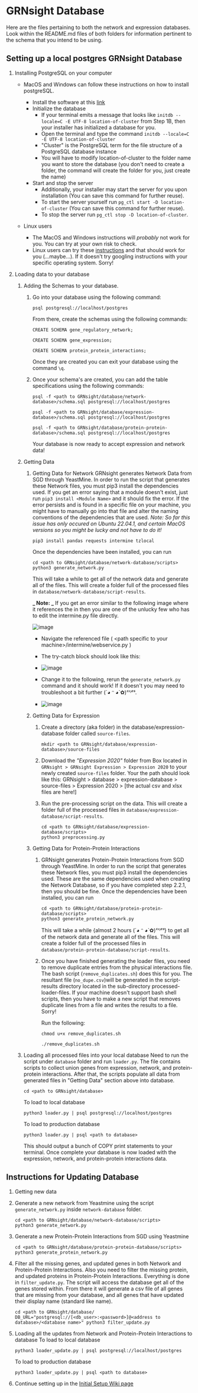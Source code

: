 # GRNsight Database

Here are the files pertaining to both the network and expression databases. Look within the README.md files of both folders for information pertinent to the schema that you intend to be using.

## Setting up a local postgres GRNsight Database

1. Installing PostgreSQL on your computer

    - MacOS and Windows can follow these instructions on how to install postgreSQL.

        - Install the software at this [link](https://www.postgresql.org/download/)
        - Initialize the database
            - If your terminal emits a message that looks like `initdb --locale=C -E UTF-8 location-of-cluster` from Step 1B, then your installer has initialized a database for you.
            - Open the terminal and type the command `initdb --locale=C -E UTF-8 location-of-cluster`
            - "Cluster" is the PostgreSQL term for the file structure of a PostgreSQL database instance
            - You will have to modify location-of-cluster to the folder name you want to store the database (you don't need to create a folder, the command will create the folder for you, just create the name)
        - Start and stop the server
            - Additionally, your installer may start the server for you upon installation (You can save this command for further reuse).
            - To start the server yourself run `pg_ctl start -D location-of-cluster` (You can save this command for further reuse).
            - To stop the server run `pg_ctl stop -D location-of-cluster`.

    - Linux users

        - The MacOS and Windows instructions will _probably_ not work for you. You can try at your own risk to check.
        - Linux users can try these [instructions](https://www.geeksforgeeks.org/install-postgresql-on-linux/) and that should work for you (...maybe...). If it doesn't try googling instructions with your specific operating system. Sorry!

2. Loading data to your database

    1. Adding the Schemas to your database.

        1. Go into your database using the following command:

            ```
            psql postgresql://localhost/postgres
            ```

            From there, create the schemas using the following commands:

            ```
            CREATE SCHEMA gene_regulatory_network;
            ```

            ```
            CREATE SCHEMA gene_expression;
            ```

            ```
            CREATE SCHEMA protein_protein_interactions;
            ```

            Once they are created you can exit your database using the command `\q`.

        2. Once your schema's are created, you can add the table specifications using the following commands:

            ```
            psql -f <path to GRNsight/database/network-database>/schema.sql postgresql://localhost/postgres
            ```

            ```
            psql -f <path to GRNsight/database/expression-database>/schema.sql postgresql://localhost/postgres
            ```

            ```
            psql -f <path to GRNsight/database/protein-protein-database>/schema.sql postgresql://localhost/postgres
            ```

            Your database is now ready to accept expression and network data!

    2. Getting Data

        1. Getting Data for Network
           GRNsight generates Network Data from SGD through YeastMine. In order to run the script that generates these Network files, you must pip3 install the dependencies used. If you get an error saying that a module doesn't exist, just run `pip3 install <Module Name>` and it should fix the error. If the error persists and is found in a specific file on your machine, you might have to manually go into that file and alter the naming conventions of the dependencies that are used. _Note: So far this issue has only occured on Ubuntu 22.04.1, and certain MacOS versions so you might be lucky and not have to do it!_

            ```
            pip3 install pandas requests intermine tzlocal
            ```

            Once the dependencies have been installed, you can run

            ```
            cd <path to GRNsight/database/network-database/scripts>
            python3 generate_network.py
            ```

            This will take a while to get all of the network data and generate all of the files. This will create a folder full of the processed files in `database/network-database/script-results`.

            **_ Note: _** If you get an error similar to the following image where it references the in then you are one of the unlucky few who has to edit the intermine.py file directly.

            ![image](https://user-images.githubusercontent.com/21343072/213089777-dfe772bc-deca-4df7-816f-72703db24d1e.png)

            - Navigate the referenced file ( \<path specific to your machine>/intermine/webservice.py )
            - The try-catch block should look like this:

            - ![image](https://user-images.githubusercontent.com/21343072/213094796-c48f54da-b76c-4266-81fb-6aaef24a36c9.png)
            - Change it to the following, rerun the `generate_network.py` command and it should work! If it doesn't you may need to troubleshoot a bit further (´◕ ᵔ ◕`✿)_ᶜʳᶦᵉˢ_.

            - ![image](https://user-images.githubusercontent.com/21343072/213094984-bff2deb3-d26b-4809-83d6-6a6615b6e3cf.png)

        2. Getting Data for Expression

            1. Create a directory (aka folder) in the database/expression-database folder called `source-files`.

                ```
                mkdir <path to GRNsight/database/expression-database>/source-files
                ```

            2. Download the _"Expression 2020"_ folder from Box located in `GRNsight > GRNsight Expression > Expression 2020` to your newly created `source-files` folder. Your the path should look like this: GRNsight > database > expression-database > source-files > Expression 2020 > [the actual csv and xlsx files are here!]
            3. Run the pre-processing script on the data. This will create a folder full of the processed files in `database/expression-database/script-results`.

                ```
                cd <path to GRNsight/database/expression-database/scripts>
                python3 preprocessing.py
                ```

        3. Getting Data for Protein-Protein Interactions

            1. GRNsight generates Protein-Protein Interactions from SGD through YeastMine. In order to run the script that generates these Network files, you must pip3 install the dependencies used. These are the same dependencies used when creating the Network Database, so if you have completed step 2.2.1, then you should be fine. Once the dependencies have been installed, you can run

                ```
                cd <path to GRNsight/database/protein-protein-database/scripts>
                python3 generate_protein_network.py
                ```

                This will take a while {almost 2 hours (´◕ ᵔ ◕\`✿)_ᶜʳᶦᵉˢ_} to get all of the network data and generate all of the files. This will create a folder full of the processed files in `database/protein-protein-database/script-results`.

            2. Once you have finished generating the loader files, you need to remove duplicate entries from the physical interactions file. The bash script (`remove_duplicates.sh`) does this for you. The resultant file (`no_dupe.csv`)will be generated in the script-results directory located in the sub-directory processed-loader-files. If your machine doesn't support bash shell scripts, then you have to make a new script that removes duplicate lines from a file and writes the results to a file. Sorry!

                Run the following:

                ```
                chmod u+x remove_duplicates.sh

                ./remove_duplicates.sh
                ```

    3. Loading all processed files into your local database
       Need to run the script under `database` folder and run `loader.py`. The file contains scripts to collect union genes from expression, network, and protein-protein interactions. After that, the scripts populate all data from generated files in "Getting Data" section above into database.

        ```
        cd <path to GRNsight/database>
        ```

        To load to local database

        ```
        python3 loader.py | psql postgresql://localhost/postgres
        ```

        To load to production database

        ```
        python3 loader.py | psql <path to database>
        ```

        This should output a bunch of COPY print statements to your terminal. Once complete your database is now loaded with the expression, network, and protein-protein interactions data.

## Instructions for Updating Database

1.  Getting new data

   1. Generate a new network from Yeastmine using the script `generate_network.py` inside `network-database` folder.
        ```
        cd <path to GRNsight/database/network-database/scripts>
        python3 generate_network.py
        ```
   2. Generate a new Protein-Protein Interactions from SGD using Yeastmine

        ```
        cd <path to GRNsight/database/protein-protein-database/scripts>
        python3 generate_protein_network.py
        ```

   3. Filter all the missing genes, and updated genes in both Network and Protein-Protein Interactions. Also you need to filter the missing protein, and updated        proteins in Protein-Protein Interactions. Everything is done in `filter_update.py`. The script will access the database get all of the genes stored within. From there it will generate a csv file of all genes that are missing from your database, and all genes that have updated their display name (standard like name).

      ```
      cd <path to GRNsight/database/
      DB_URL="postgresql://[<db_user>:<password>]@<address to database>/<database name>" python3 filter_update.py
      ```
   4. Loading all the updates from Network and Protein-Protein Interactions to database
      To load to local database

      ```
      python3 loader_update.py | psql postgresql://localhost/postgres
      ```

      To load to production database

      ```
      python3 loader_update.py | psql <path to database>
      ```

3. Continue setting up in the [Initial Setup Wiki page](https://github.com/dondi/GRNsight/wiki/Initial-Setup)
